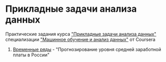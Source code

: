 # Прикладные задачи анализа данных
Практические задания курса ["Прикладные задачи анализа данных"](https://www.coursera.org/learn/data-analysis-applications) специализации ["Машинное обучение и анализ данных"](https://www.coursera.org/specializations/machine-learning-data-analysis) от Coursera

1. [Временные ряды](https://github.com/Komsomolochka/data-analysis-applications/tree/main/forecast) - "Прогнозирование уровня средней заработной платы в России"
